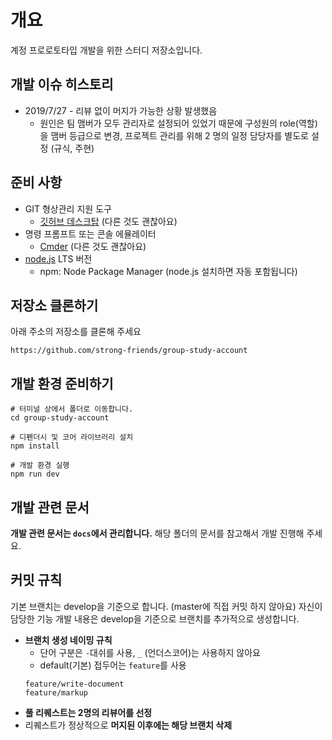 # 개요
계정 프로로토타입 개발을 위한 스터디 저장소입니다.

## 개발 이슈 히스토리
* 2019/7/27 - 리뷰 없이 머지가 가능한 상황 발생했음
	* 원인은 팀 맴버가 모두 관리자로 설정되어 있었기 때문에 구성원의 role(역할)을 맴버 등급으로 변경, 프로젝트 관리를 위해 2 명의 일정 담당자를 별도로 설정 (규식, 주현)

## 준비 사항
* GIT 형상관리 지원 도구
	* [깃허브 데스크탑](https://desktop.github.com/) (다른 것도 괜찮아요)
* 명령 프롬프트 또는 콘솔 에뮬레이터 
	* [Cmder](https://cmder.net/) (다른 것도 괜찮아요)
* [node.js](https://nodejs.org/ko/) LTS 버전
	* npm: Node Package Manager (node.js 설치하면 자동 포함됩니다)

## 저장소 클론하기
아래 주소의 저장소를 클론해 주세요
```
https://github.com/strong-friends/group-study-account
```

## 개발 환경 준비하기
```
# 터미널 상에서 폴더로 이동합니다.
cd group-study-account

# 디펜더시 및 코어 라이브러리 설치
npm install

# 개발 환경 실행
npm run dev
```

## 개발 관련 문서
__개발 관련 문서는 `docs`에서 관리합니다.__ 해당 폴더의 문서를 참고해서 개발 진행해 주세요.

## 커밋 규칙
기본 브랜치는 develop을 기준으로 합니다. (master에 직접 커밋 하지 않아요) 자신이 담당한 기능 개발 내용은 develop을 기준으로 브랜치를 추가적으로 생성합니다.

* __브랜치 생성 네이밍 규칙__
	* 단어 구분은 `-`대쉬를 사용, `_` (언더스코어)는 사용하지 않아요
	* default(기본) 접두어는 `feature`를 사용
	```
	feature/write-document
	feature/markup
	```
* __풀 리퀘스트는 2명의 리뷰어를 선정__
* 리퀘스트가 정상적으로 __머지된 이후에는 해당 브랜치 삭제__